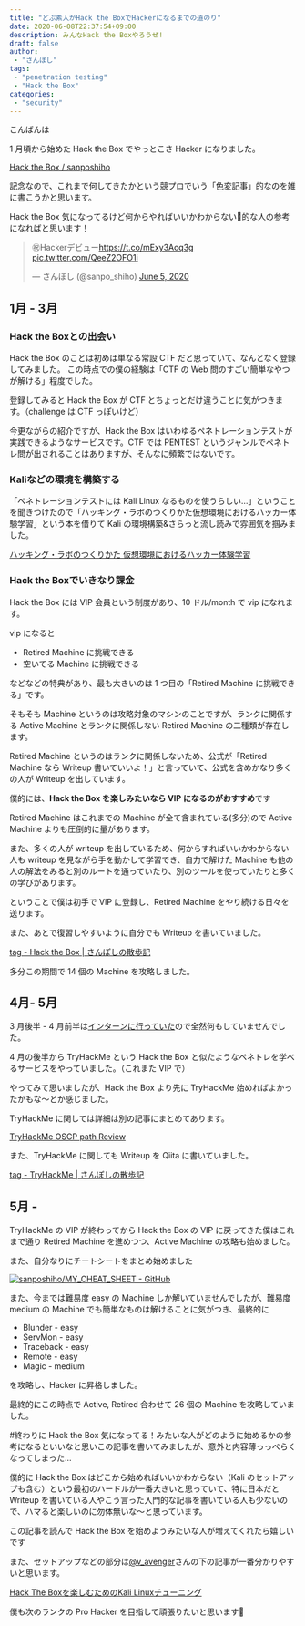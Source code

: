 ```yaml
---
title: "どぶ素人がHack the BoxでHackerになるまでの道のり"
date: 2020-06-08T22:37:54+09:00
description: みんなHack the Boxやろうぜ!
draft: false
author:
 - "さんぽし"
tags:
 - "penetration testing"
 - "Hack the Box"
categories:
 - "security"
---
```


こんばんは

1 月頃から始めた Hack the Box でやっとこさ Hacker になりました。

[Hack the Box / sanposhiho](https://www.hackthebox.eu/profile/247307)

記念なので、これまで何してきたかという競プロでいう「色変記事」的なのを雑に書こうかと思います。

Hack the Box 気になってるけど何からやればいいかわからない🤔的な人の参考になればと思います！

<blockquote class="twitter-tweet"><p lang="ja" dir="ltr">㊗️Hackerデビュー<a href="https://t.co/mExy3Aoq3g">https://t.co/mExy3Aoq3g</a> <a href="https://t.co/QeeZ2OFO1i">pic.twitter.com/QeeZ2OFO1i</a></p>&mdash; さんぽし (@sanpo_shiho) <a href="https://twitter.com/sanpo_shiho/status/1269045729911164928?ref_src=twsrc%5Etfw">June 5, 2020</a></blockquote> <script async src="https://platform.twitter.com/widgets.js" charset="utf-8"></script>

## 1月 - 3月
### Hack the Boxとの出会い
Hack the Box のことは初めは単なる常設 CTF だと思っていて、なんとなく登録してみました。
この時点での僕の経験は「CTF の Web 問のすごい簡単なやつが解ける」程度でした。

登録してみると Hack the Box が CTF とちょっとだけ違うことに気がつきます。（challenge は CTF っぽいけど）

今更ながらの紹介ですが、Hack the Box はいわゆるペネトレーションテストが実践できるようなサービスです。CTF では PENTEST というジャンルでペネトレ問が出されることはありますが、そんなに頻繁ではないです。

### Kaliなどの環境を構築する
「ペネトレーションテストには Kali Linux なるものを使うらしい…」ということを聞きつけたので「ハッキング・ラボのつくりかた仮想環境におけるハッカー体験学習」という本を借りて Kali の環境構築&さらっと流し読みで雰囲気を掴みました。

[ハッキング・ラボのつくりかた 仮想環境におけるハッカー体験学習](https://www.shoeisha.co.jp/book/detail/9784798155302)

### Hack the Boxでいきなり課金
Hack the Box には VIP 会員という制度があり、10 ドル/month で vip になれます。

vip になると

- Retired Machine に挑戦できる
- 空いてる Machine に挑戦できる

などなどの特典があり、最も大きいのは 1 つ目の「Retired Machine に挑戦できる」です。

そもそも Machine というのは攻略対象のマシンのことですが、ランクに関係する Active Machine とランクに関係しない Retired Machine の二種類が存在します。

Retired Machine というのはランクに関係しないため、公式が「Retired Machine なら Writeup 書いていいよ！」と言っていて、公式を含めかなり多くの人が Writeup を出しています。

僕的には、**Hack the Box を楽しみたいなら VIP になるのがおすすめ**です

Retired Machine はこれまでの Machine が全て含まれている(多分)ので Active Machine よりも圧倒的に量があります。

また、多くの人が writeup を出しているため、何からすればいいかわからない人も writeup を見ながら手を動かして学習でき、自力で解けた Machine も他の人の解法をみると別のルートを通っていたり、別のツールを使っていたりと多くの学びがあります。

ということで僕は初手で VIP に登録し、Retired Machine をやり続ける日々を送ります。

また、あとで復習しやすいように自分でも Writeup を書いていました。

[tag - Hack the Box | さんぽしの散歩記](/tags/hack-the-box/)

多分この期間で 14 個の Machine を攻略しました。

## 4月- 5月

3 月後半 - 4 月前半は[インターンに行っていた](/posts/mixi-spring-internship-2020/)ので全然何もしていませんでした。

4 月の後半から TryHackMe という Hack the Box と似たようなペネトレを学べるサービスをやっていました。（これまた VIP で）

やってみて思いましたが、Hack the Box より先に TryHackMe 始めればよかったかもな〜とか感じました。

TryHackMe に関しては詳細は別の記事にまとめてあります。

[TryHackMe OSCP path Review](/posts/try-hack-me-oscp-path/)

また、TryHackMe に関しても Writeup を Qiita に書いていました。

[tag - TryHackMe | さんぽしの散歩記](/tags/tryhackme/)

## 5月 -
TryHackMe の VIP が終わってから Hack the Box の VIP に戻ってきた僕はこれまで通り Retired Machine を進めつつ、Active Machine の攻略も始めました。

また、自分なりにチートシートをまとめ始めました

[![sanposhiho/MY_CHEAT_SHEET - GitHub](https://gh-card.dev/repos/sanposhiho/MY_CHEAT_SHEET.svg)](https://github.com/sanposhiho/MY_CHEAT_SHEET)

また、今までは難易度 easy の Machine しか解いていませんでしたが、難易度 medium の Machine でも簡単なものは解けることに気がつき、最終的に

- Blunder - easy
- ServMon - easy
- Traceback - easy
- Remote - easy
- Magic - medium

を攻略し、Hacker に昇格しました。

最終的にこの時点で Active, Retired 合わせて 26 個の Machine を攻略していました。

#終わりに
Hack the Box 気になってる！みたいな人がどのように始めるかの参考になるといいなと思いこの記事を書いてみましたが、意外と内容薄っっぺらくなってしまった…

僕的に Hack the Box はどこから始めればいいかわからない（Kali のセットアップも含む）という最初のハードルが一番大きいと思っていて、特に日本だと Writeup を書いている人やこう言った入門的な記事を書いている人も少ないので、ハマると楽しいのに勿体無いな〜と思っています。

この記事を読んで Hack the Box を始めようみたいな人が増えてくれたら嬉しいです

また、セットアップなどの部分は[@v_avenger](https://twitter.com/v_avenger)さんの下の記事が一番分かりやすいと思います。

[Hack The Boxを楽しむためのKali Linuxチューニング](https://qiita.com/v_avenger/items/c85d946ed2b6bf340a84)

僕も次のランクの Pro Hacker を目指して頑張りたいと思います🏃
